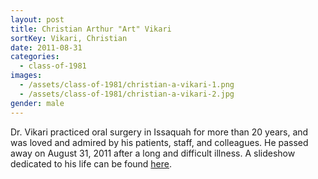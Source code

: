 ```yaml
---
layout: post
title: Christian Arthur "Art" Vikari
sortKey: Vikari, Christian
date: 2011-08-31
categories:
  - class-of-1981
images:
  - /assets/class-of-1981/christian-a-vikari-1.png
  - /assets/class-of-1981/christian-a-vikari-2.jpg
gender: male
---
```

Dr. Vikari practiced oral surgery in Issaquah for more than 20 years, and was loved and admired by his patients, staff, and colleagues. He passed away on August 31, 2011 after a long and difficult illness. A slideshow dedicated to his life can be found [here](http://safeshare.tv/w/waUdlLldWo).
